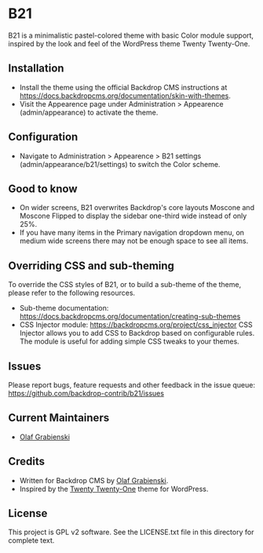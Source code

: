 B21
===

B21 is a minimalistic pastel-colored theme with basic Color module support, 
inspired by the look and feel of the WordPress theme Twenty Twenty-One.

Installation
------------

- Install the theme using the official Backdrop CMS instructions at
  https://docs.backdropcms.org/documentation/skin-with-themes.
- Visit the Appearence page under Administration > Appearence (admin/appearance)
  to activate the theme.

Configuration
-------------

- Navigate to Administration > Appearence > B21 settings 
(admin/appearance/b21/settings) to switch the Color scheme.

Good to know
------------

- On wider screens, B21 overwrites Backdrop's core layouts Moscone and Moscone 
  Flipped to display the sidebar one-third wide instead of only 25%.
- If you have many items in the Primary navigation dropdown menu, on medium wide 
  screens there may not be enough space to see all items.

Overriding CSS and sub-theming
------------------------------

To override the CSS styles of B21, or to build a sub-theme of the theme, 
please refer to the following resources.

- Sub-theme documentation:
  https://docs.backdropcms.org/documentation/creating-sub-themes
- CSS Injector module:
  https://backdropcms.org/project/css_injector
  CSS Injector allows you to add CSS to Backdrop based on configurable rules.
  The module is useful for adding simple CSS tweaks to your themes.

Issues
------

Please report bugs, feature requests and other feedback in the issue queue:
https://github.com/backdrop-contrib/b21/issues

Current Maintainers
-------------------

- [Olaf Grabienski](https://github.com/olafgrabienski)

Credits
-------

- Written for Backdrop CMS by [Olaf Grabienski](https://github.com/olafgrabienski).
- Inspired by the [Twenty Twenty-One](https://wordpress.com/theme/twentytwentyone) theme for WordPress.

License
-------

This project is GPL v2 software.
See the LICENSE.txt file in this directory for complete text.